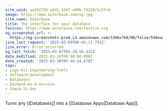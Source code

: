 ```yaml
---
site_uuid: aa342756-add1-424f-a60b-f923871c5fcb
image: https://www.outerbase.com/og.jpg
site_name: Outerbase
title: The interface for your database
favicon: https://www.outerbase.com/favicon.svg
og_screenshot_url: >-
  https://og-screenshots-prod.s3.amazonaws.com/1366x768/80/false/5d9eaac8176dba0e74db0cba41455980f16325edfa25d7485ea422b2fa552e2d.jpeg
jina_last_request: '2025-03-09T06:45:17.792Z'
jina_error: Error occurred
og_last_fetch: '2025-03-07T05:20:56.415Z'
date_modified: 2025-03-24T00:00:00.000Z
date_created: '2025-03-30T05:44:14.870Z'
tags:
- Lego-Kit-Engineering-Tools
- Software-Development
- Databases
- Backend-As-A-Service
- Check-It-Out
---
```










Turns any [[Databases]] into a [[Database Apps|Database App]].




